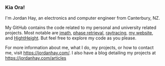 ### Kia Ora!

I'm Jordan Hay, an electronics and computer engineer from Canterbury, NZ.

My GitHub contains the code related to my personal and university related projects. Most notable are [jmath](https://github.com/JHay0112/jmath), [phase retrieval](https://github.com/JHay0112/phase_retrieval), [raytracing](https://github.com/JHay0112/raytracing), [my website](https://github.com/JHay0112/JHay0112.github.io), and [HightHeight](https://github.com/JHay0112/HightHeight). But feel free to explore my code as you please.

For more information about me, what I do, my projects, or how to contact me, visit https://jordanhay.com/. I also have a blog detailing my projects at https://jordanhay.com/articles
